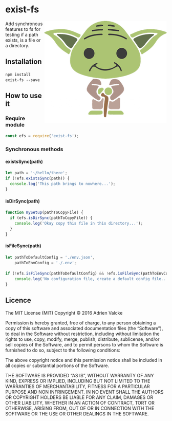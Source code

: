 # exist-fs

<img src="logo.png" alt="exist-fs" align="right" />

Add synchronous features to fs for testing if a path exists, is a file or a directory.

## Installation

`npm install exist-fs --save`

## How to use it

### Require module
```javascript
const efs = require('exist-fs');
```

### Synchronous methods

#### existsSync(path)
```javascript
let path = '~/hello/there';
if (!efs.existsSync(path)) {
  console.log('This path brings to nowhere...');
}
```

#### isDirSync(path)
```javascript
function mySetup(pathToCopyFile) {
  if (efs.isDirSync(pathToCopyFile)) {
    console.log('Okay copy this file in this directory...');
  }
}
```

#### isFileSync(path)
```javascript
let pathToDefaultConfig = './env.json',
    pathToEnvConfig = './.env';

if (!efs.isFileSync(pathToDefaultConfig) && !efs.isFileSync(pathToEnvConfig)) {
    console.log('No configuration file, create a default config file...');
}
```

## Licence

The MIT License (MIT) Copyright © 2016 Adrien Valcke

Permission is hereby granted, free of charge, to any person obtaining a copy of
this software and associated documentation files (the “Software”), to deal in
the Software without restriction, including without limitation the rights to
use, copy, modify, merge, publish, distribute, sublicense, and/or sell copies of
the Software, and to permit persons to whom the Software is furnished to do so,
subject to the following conditions:

The above copyright notice and this permission notice shall be included in all
copies or substantial portions of the Software.

THE SOFTWARE IS PROVIDED “AS IS”, WITHOUT WARRANTY OF ANY KIND, EXPRESS OR
IMPLIED, INCLUDING BUT NOT LIMITED TO THE WARRANTIES OF MERCHANTABILITY, FITNESS
FOR A PARTICULAR PURPOSE AND NON INFRINGEMENT. IN NO EVENT SHALL THE AUTHORS OR
COPYRIGHT HOLDERS BE LIABLE FOR ANY CLAIM, DAMAGES OR OTHER LIABILITY, WHETHER
IN AN ACTION OF CONTRACT, TORT OR OTHERWISE, ARISING FROM, OUT OF OR IN
CONNECTION WITH THE SOFTWARE OR THE USE OR OTHER DEALINGS IN THE SOFTWARE.

